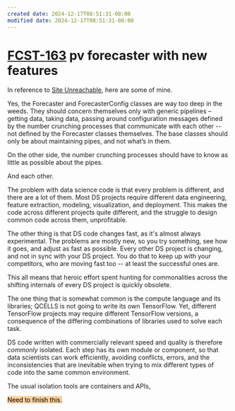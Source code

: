```yaml
---
created date: 2024-12-17T08:51:31-08:00
modified date: 2024-12-17T08:51:31-08:00
---
```


# [FCST-163](https://growingenergylabs.atlassian.net/browse/FCST-163) pv forecaster with new features

In reference to [Site Unreachable](https://bitbucket.org/gelibitbucket/gaia/pull-requests/465/fcst-163-pv-forecaster-with-new-features?link_source=email), here are some of mine.
  
Yes, the Forecaster and ForecasterConfig classes are way too deep in the weeds.  They should concern themselves only with generic pipelines – getting data, taking data, passing around configuration messages defined by the number crunching processes that communicate with each other -- not defined by the Forecaster classes themselves.  The base classes should only be about maintaining pipes, and not what’s in them.

On the other side, the number crunching processes should have to know as little as possible about the pipes.  

And each other.

The problem with data science code is that every problem is different, and there are a lot of them.  Most DS projects require different data engineering, feature extraction, modeling, visualization, and deployment.  This makes the code across different projects quite different, and the struggle to design common code across them, unprofitable.

The other thing is that DS code changes fast, as it's almost always experimental.  The problems are mostly new, so you try something, see how it goes, and adjust as fast as possible.  Every other DS project is changing, and not in sync with your DS project.   You do that to keep up with your competitors, who are moving fast too -- at least the successful ones are.

This all means that heroic effort spent hunting for commonalities across the shifting internals of every DS project is quickly obsolete.

The one thing that is somewhat common is the compute language and its libraries; QCELLS is not going to write its own TensorFlow.  Yet, different TensorFlow projects may require different TensorFlow versions, a consequence of the differing combinations of libraries used to solve each task.

DS code written with commercially relevant speed and quality is therefore *commonly* isolated.  Each step has its own module or component, so that data scientists can work efficiently, avoiding conflicts, errors, and the inconsistencies that are inevitable when trying to mix different types of code into the same common environment.

The usual isolation tools are containers and APIs,

<mark style="background: #FFB86CA6;">Need to finish this.</mark>




  
  
